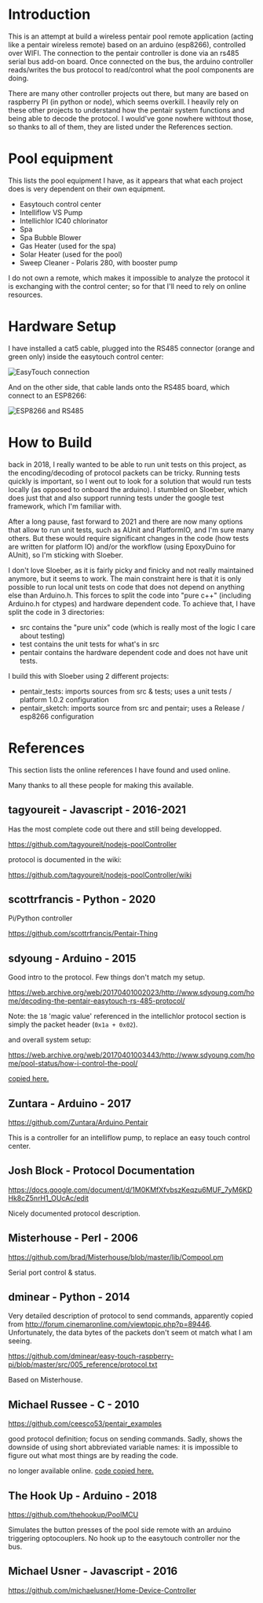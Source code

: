 # Introduction

This is an attempt at build a wireless pentair pool remote application (acting like a pentair wireless remote) based on an arduino (esp8266), controlled over WIFI. The connection to the pentair controller is done via an rs485 serial bus add-on board. Once connected on the bus, the arduino controller reads/writes the bus protocol to read/control what the pool components are doing.

There are many other controller projects out there, but many are based on raspberry PI (in python or node), which seems overkill. I heavily rely on these other projects to understand how the pentair system functions and being able to decode the protocol. I would've gone nowhere withtout those, so thanks to all of them, they are listed under the References section.

# Pool equipment

This lists the pool equipment I have, as it appears that what each project does is very dependent on their own equipment.

- Easytouch control center
- Intelliflow VS Pump
- Intellichlor IC40 chlorinator
- Spa
- Spa Bubble Blower
- Gas Heater (used for the spa)
- Solar Heater (used for the pool)
- Sweep Cleaner - Polaris 280, with booster pump

I do not own a remote, which makes it impossible to analyze the protocol it is exchanging with the control center; so for that I'll need to rely on online resources.

# Hardware Setup

I have installed a cat5 cable, plugged into the RS485 connector (orange and green only) inside the easytouch control center:

![EasyTouch connection](docs/easytouch.jpg) 

And on the other side, that cable lands onto the RS485 board, which connect to an ESP8266:

![ESP8266 and RS485](docs/arduino.jpg)

# How to Build

back in 2018, I really wanted to be able to run unit tests on this project, as the encoding/decoding of protocol packets can be tricky. Running tests quickly is important, so I went out to look for a solution that would run tests locally (as opposed to onboard the arduino). I stumbled on Sloeber, which does just that and also support running tests under the google test framework, which I'm familiar with.

After a long pause, fast forward to 2021 and there are now many options that allow to run unit tests, such as AUnit and PlatformIO, and I'm sure many others. But these would require significant changes in the code (how tests are written for platform IO) and/or the workflow (using EpoxyDuino for AUnit), so I'm sticking with Sloeber.

I don't love Sloeber, as it is fairly picky and finicky and not really maintained anymore, but it seems to work.
The main constraint here is that it is only possible to run local unit tests on code that does not depend on anything else than Arduino.h. This forces to split the code into "pure c++" (including Arduino.h for ctypes) and hardware dependent code. To achieve that, I have split the code in 3 directories:

- src contains the "pure unix" code (which is really most of the logic I care about testing)
- test contains the unit tests for what's in src
- pentair contains the hardware dependent code and does not have unit tests.

I build this with Sloeber using 2 different projects:

- pentair_tests: imports sources from src & tests; uses a unit tests / platform 1.0.2 configuration
- pentair_sketch: imports source from src and pentair; uses a Release / esp8266 configuration

# References

This section lists the online references I have found and used online.

Many thanks to all these people for making this available.

## tagyoureit - Javascript - 2016-2021

Has the most complete code out there and still being developped.

https://github.com/tagyoureit/nodejs-poolController

protocol is documented in the wiki:

https://github.com/tagyoureit/nodejs-poolController/wiki

## scottrfrancis - Python - 2020

Pi/Python controller

https://github.com/scottrfrancis/Pentair-Thing

## sdyoung - Arduino - 2015

Good intro to the protocol. Few things don't match my setup.

https://web.archive.org/web/20170401002023/http://www.sdyoung.com/home/decoding-the-pentair-easytouch-rs-485-protocol/

Note: the `18` 'magic value' referenced in the intellichlor protocol section is simply the packet header (`0x1a + 0x02`).

and overall system setup:

https://web.archive.org/web/20170401003443/http://www.sdyoung.com/home/pool-status/how-i-control-the-pool/

 [copied here.](docs/sdyoung)

## Zuntara - Arduino - 2017

https://github.com/Zuntara/Arduino.Pentair

This is a controller for an intelliflow pump, to replace an easy touch control center.

## Josh Block - Protocol Documentation

https://docs.google.com/document/d/1M0KMfXfvbszKeqzu6MUF_7yM6KDHk8cZ5nrH1_OUcAc/edit

Nicely documented protocol description.

## Misterhouse - Perl - 2006

https://github.com/brad/Misterhouse/blob/master/lib/Compool.pm

Serial port control & status.

## dminear - Python - 2014

Very detailed description of protocol to send commands, apparently copied from http://forum.cinemaronline.com/viewtopic.php?p=89446. Unfortunately, the data bytes of the packets don't seem ot match what I am seeing.

https://github.com/dminear/easy-touch-raspberry-pi/blob/master/src/005_reference/protocol.txt

Based on Misterhouse.

## Michael Russee - C - 2010

 https://github.com/ceesco53/pentair_examples

 good protocol definition; focus on sending commands. Sadly, shows the downside of using short abbreviated variable names: it is impossible to figure out what most things are by reading the code.

 no longer available online. [code copied here.](docs/pab014share)

## The Hook Up - Arduino - 2018

 https://github.com/thehookup/PoolMCU

 Simulates the button presses of the pool side remote with an arduino triggering optocouplers. No hook up to the easytouch controller nor the bus.

## Michael Usner - Javascript - 2016

https://github.com/michaelusner/Home-Device-Controller
